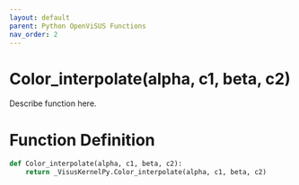 ```yaml
---
layout: default
parent: Python OpenViSUS Functions
nav_order: 2
---
```


# Color_interpolate(alpha, c1, beta, c2)

Describe function here.

# Function Definition

```python
def Color_interpolate(alpha, c1, beta, c2):
    return _VisusKernelPy.Color_interpolate(alpha, c1, beta, c2)

```
